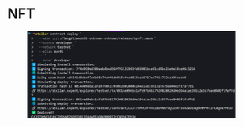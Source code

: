 # NFT

<figure><img src="../../.gitbook/assets/image (1).png" alt=""><figcaption></figcaption></figure>
